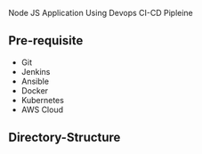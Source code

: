 Node JS Application Using Devops CI-CD Pipleine

Pre-requisite
-----------------
  - Git
  - Jenkins
  - Ansible
  - Docker
  - Kubernetes 
  - AWS Cloud
 
 Directory-Structure
 -----------------------




